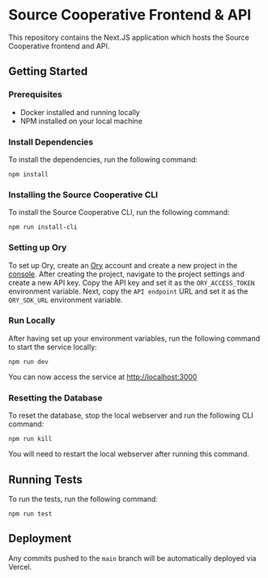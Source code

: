 # Source Cooperative Frontend & API

This repository contains the Next.JS application which hosts the Source Cooperative frontend and API.

## Getting Started

### Prerequisites
 - Docker installed and running locally
 - NPM installed on your local machine

### Install Dependencies

To install the dependencies, run the following command:

```
npm install
```

### Installing the Source Cooperative CLI

To install the Source Cooperative CLI, run the following command:

```
npm run install-cli
```

### Setting up Ory

To set up Ory, create an [Ory](https://ory.sh) account and create a new project in the [console](https://console.ory.sh).
After creating the project, navigate to the project settings and create a new API key.
Copy the API key and set it as the `ORY_ACCESS_TOKEN` environment variable.
Next, copy the `API endpoint` URL and set it as the `ORY_SDK_URL` environment variable.

### Run Locally

After having set up your environment variables, run the following command to start the service locally:

```
npm run dev
```

You can now access the service at [http://localhost:3000](http://localhost:3000)


### Resetting the Database

To reset the database, stop the local webserver and run the following CLI command:

```
npm run kill
```

You will need to restart the local webserver after running this command.


## Running Tests

To run the tests, run the following command:

```
npm run test
```

## Deployment

Any commits pushed to the `main` branch will be automatically deployed via Vercel.
